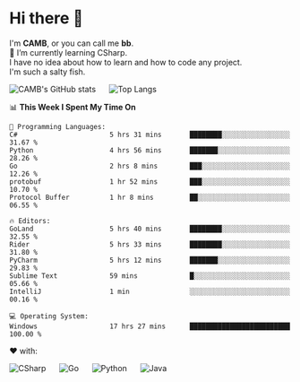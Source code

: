 # Hi there 👋
<!--
**CAMB-dev/CAMB-dev** is a ✨ _special_ ✨ repository because its `README.md` (this file) appears on your GitHub profile.

Here are some ideas to get you started:

- 🔭 I’m currently working on ...
- 🌱 I’m currently learning ...
- 👯 I’m looking to collaborate on ...
- 🤔 I’m looking for help with ...
- 💬 Ask me about ...
- 📫 How to reach me: ...
- 😄 Pronouns: ...
- ⚡ Fun fact: ...
-->
 I'm **CAMB**, or you can call me **bb**.  
 🌱 I’m currently learning CSharp.  
 I have no idea about how to learn and how to code any project.  
 I'm such a salty fish.
 
 
![CAMB's GitHub stats](https://github-readme-stats.vercel.app/api?username=CAMB-dev&show_icons=true&theme=tokyonight)
&nbsp;&nbsp;&nbsp;&nbsp;
![Top Langs](https://github-readme-stats.vercel.app/api/top-langs/?username=CAMB-dev&langs_count=5&theme=tokyonight)


<!--START_SECTION:waka-->
📊 **This Week I Spent My Time On** 

```text
💬 Programming Languages: 
C#                       5 hrs 31 mins       ████████░░░░░░░░░░░░░░░░░   31.67 % 
Python                   4 hrs 56 mins       ███████░░░░░░░░░░░░░░░░░░   28.26 % 
Go                       2 hrs 8 mins        ███░░░░░░░░░░░░░░░░░░░░░░   12.26 % 
protobuf                 1 hr 52 mins        ███░░░░░░░░░░░░░░░░░░░░░░   10.70 % 
Protocol Buffer          1 hr 8 mins         ██░░░░░░░░░░░░░░░░░░░░░░░   06.55 % 

🔥 Editors: 
GoLand                   5 hrs 40 mins       ████████░░░░░░░░░░░░░░░░░   32.55 % 
Rider                    5 hrs 33 mins       ████████░░░░░░░░░░░░░░░░░   31.80 % 
PyCharm                  5 hrs 12 mins       ███████░░░░░░░░░░░░░░░░░░   29.83 % 
Sublime Text             59 mins             █░░░░░░░░░░░░░░░░░░░░░░░░   05.66 % 
IntelliJ                 1 min               ░░░░░░░░░░░░░░░░░░░░░░░░░   00.16 % 

💻 Operating System: 
Windows                  17 hrs 27 mins      █████████████████████████   100.00 % 
```


<!--END_SECTION:waka-->


❤ with:

![CSharp](https://img.shields.io/badge/CSharp-%23512BD4?style=for-the-badge&logo=.net)
&nbsp;&nbsp;&nbsp;&nbsp;
![Go](https://img.shields.io/badge/Go-000000?style=for-the-badge&logo=go)
&nbsp;&nbsp;&nbsp;&nbsp;
![Python](https://img.shields.io/badge/Python-000000?style=for-the-badge&logo=python)
&nbsp;&nbsp;&nbsp;&nbsp;
![Java](https://img.shields.io/badge/Java-964B00?style=for-the-badge&logo=openjdk)
